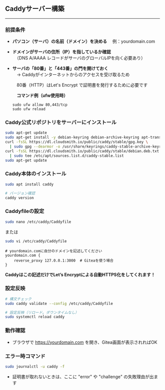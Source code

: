 ## Caddyサーバー構築

------

### 前提条件

- **パソコン（サーバ）の名前（ドメイン）を決める**
  　例：yourdomain.com 
  
- **ドメインがサーバの住所（IP）を指しているか確認**  
  　（DNS A/AAAA レコードがサーバのグローバルIPを向く必要あり）

- **サーバの「80番」と「443番」の門を開けておく**  
  　→ Caddyがインターネットからのアクセスを受け取るため

    　80番（HTTP）はLet's Encrypt で証明書を発行するために必要です

    　**コマンド例（ufw使用時）**  
    ```
    sudo ufw allow 80,443/tcp
    sudo ufw reload
    ```

### Caddy公式リポジトリをサーバーにインストール

```bash
sudo apt-get update
sudo apt-get install -y debian-keyring debian-archive-keyring apt-transport-https
curl -fsSL https://dl.cloudsmith.io/public/caddy/stable/gpg.key \
  | sudo gpg --dearmor -o /usr/share/keyrings/caddy-stable-archive-keyring.gpg
curl -fsSL https://dl.cloudsmith.io/public/caddy/stable/debian.deb.txt \
  | sudo tee /etc/apt/sources.list.d/caddy-stable.list
sudo apt-get update
```

### Caddy本体のインストール

```bash
sudo apt install caddy

# バージョン確認
caddy version
```

### Caddyfileの設定

```bash
sudo nano /etc/caddy/Caddyfile
```
または
```bash
sudo vi /etc/caddy/Caddyfile
```

```
# yourdomain.comに自分のドメインを記述してください
yourdomain.com {
    reverse_proxy 127.0.0.1:3000  # Giteaを使う場合
}
```

**Caddyはこの記述だけでLet’s Encryptによる自動HTTPS化をしてくれます！**

### 設定反映

```bash
# 構文チェック
sudo caddy validate --config /etc/caddy/Caddyfile

# 設定反映（リロード。ダウンタイムなし）
sudo systemctl reload caddy
```

### 動作確認

- ブラウザで https://yourdomain.com を開き、Gitea画面が表示されればOK

### エラー時コマンド

```bash
sudo journalctl -u caddy -f
```
- 証明書が取れないときは、ここに "error" や "challenge" の失敗理由が出ます